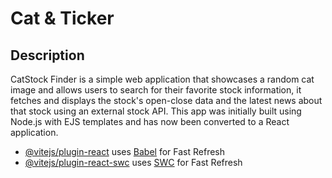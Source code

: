 # Cat & Ticker

## Description

CatStock Finder is a simple web application that showcases a random cat image and allows users to search for their favorite stock information, it fetches and displays the stock's open-close data and the latest news about that stock using an external stock API. This app was initially built using Node.js with EJS templates and has now been converted to a React application.

- [@vitejs/plugin-react](https://github.com/vitejs/vite-plugin-react/blob/main/packages/plugin-react/README.md) uses [Babel](https://babeljs.io/) for Fast Refresh
- [@vitejs/plugin-react-swc](https://github.com/vitejs/vite-plugin-react-swc) uses [SWC](https://swc.rs/) for Fast Refresh
